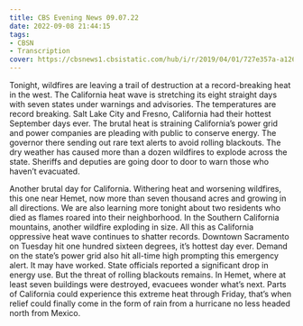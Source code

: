 ```yaml
---
title: CBS Evening News 09.07.22
date: 2022-09-08 21:44:15
tags:
- CBSN
- Transcription
cover: https://cbsnews1.cbsistatic.com/hub/i/r/2019/04/01/727e357a-a126-4138-a2c5-4d3222669d57/thumbnail/640x360/3ff2761028dc5c65cc4f07acd54bcd5c/cbsn2-logo-1920x1080.jpg
---
```

Tonight, wildfires are leaving a trail of destruction at a record-breaking heat in the west. The California heat wave is stretching its eight straight days with seven states under warnings and advisories. The temperatures are record breaking. Salt Lake City and Fresno, California had their hottest September days ever. The brutal heat is straining California’s power grid and power companies are pleading with public to conserve energy. The governor there sending out rare text alerts to avoid rolling blackouts. The dry weather has caused more than a dozen wildfires to explode across the state. Sheriffs and deputies are going door to door to warn those who haven’t evacuated. 

Another brutal day for California. Withering heat and worsening wildfires, this one near Hemet, now more than seven thousand acres and growing in all directions. We are also learning more tonight about two residents who died as flames roared into their neighborhood. In the Southern California mountains, another wildfire exploding in size.  All this as California oppressive heat wave continues to shatter records. Downtown Sacramento on Tuesday hit one hundred sixteen degrees, it’s hottest day ever. Demand on the state’s power grid also hit all-time high prompting this emergency alert. It may have worked. State officials reported a significant drop in energy use. But the threat of rolling blackouts remains. In Hemet, where at least seven buildings were destroyed, evacuees wonder what’s next. Parts of California could experience this extreme heat through Friday, that’s when relief could finally come in the form of rain from a hurricane no less headed north from Mexico. 
